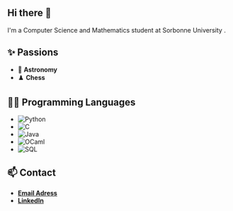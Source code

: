 ## Hi there 👋 
I'm a Computer Science and Mathematics student at Sorbonne University . 

## ✨ Passions
- 🔭 **Astronomy**
- ♟️ **Chess**

## 👨‍💻 Programming Languages
- <img src="https://skillicons.dev/icons?i=python" alt="Python"/>
- <img src="https://skillicons.dev/icons?i=c" alt="C"/>
- <img src="https://skillicons.dev/icons?i=java" alt="Java"/>
- <img src="https://skillicons.dev/icons?i=ocaml" alt="OCaml"/>
- <img src="https://skillicons.dev/icons?i=sql" alt="SQL"/>

## 📫 Contact
- [**Email Adress**](mailto:Belgacem.Smaali@etu.sorbonne-universite.fr)
- [**LinkedIn**](https://www.linkedin.com/in/belgacem-s-a021a7304/)
